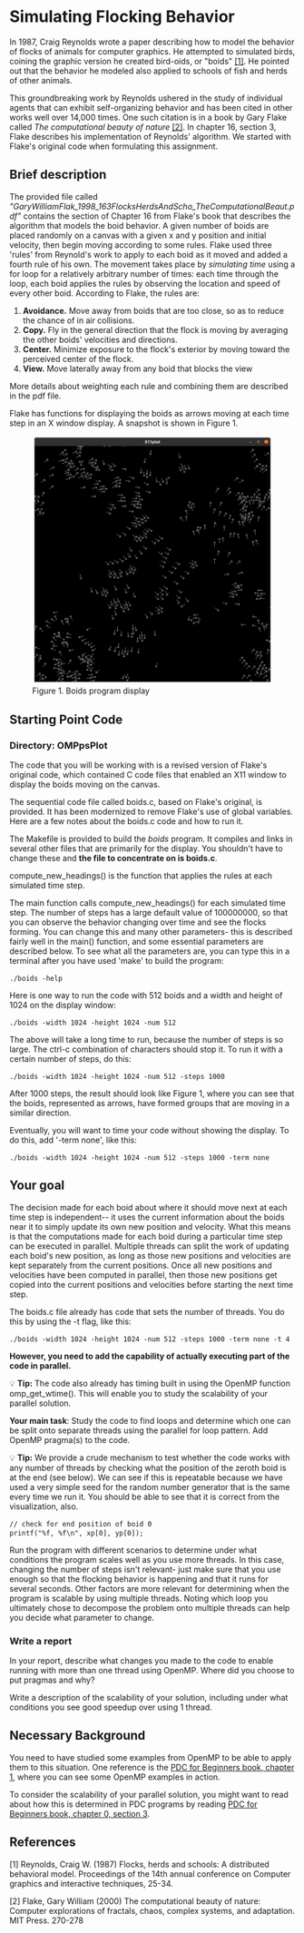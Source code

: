 # Simulating Flocking Behavior

In 1987, Craig Reynolds wrote a paper describing how to model the behavior of flocks of animals for computer graphics. He attempted to simulated birds, coining the graphic version he created bird-oids, or "boids" [[1]](#1). He pointed out that the behavior he modeled also applied to schools of fish and herds of other animals.

This groundbreaking work by Reynolds ushered in the study of individual agents that can exhibit self-organizing behavior and has been cited in other works well over 14,000 times. One such citation is in a book by Gary Flake called *The computational beauty of nature* [[2]](#2). In chapter 16, section 3, Flake describes his implementation of Reynolds' algorithm. We started with Flake's original code when formulating this assignment.

## Brief description

The provided file called *"GaryWilliamFlak_1998_163FlocksHerdsAndScho_TheComputationalBeaut.pdf"* contains the section of Chapter 16  from Flake's book that describes the algorithm that models the boid behavior. A given number of boids are placed randomly on a canvas with a given x and y position and initial velocity, then begin moving according to some rules. Flake used three 'rules' from Reynold's work to apply to each boid as it moved and added a fourth rule of his own. The movement takes place by *simulating time* using a for loop for a relatively arbitrary number of times: each time through the loop, each boid applies the rules by observing the location and speed of every other boid. According to Flake, the rules are:

1. **Avoidance.** Move away from boids that are too close, so as to reduce the chance of in air collisions.
2. **Copy.** Fly in the general direction that the flock is moving by averaging the other boids' velocities and directions.
3. **Center.** Minimize exposure to the flock's exterior by moving toward the perceived center of the flock.
4. **View.** Move laterally away from any boid that blocks the view

More details about weighting each rule and combining them are described in the pdf file.

Flake has functions for displaying the boids as arrows moving at each time step in an X window display. A snapshot is shown in Figure 1.

<figure>
    <img src="boids-512-w1024-h1024.png"  width="720"
         alt="Boids Display">
    <figcaption>Figure 1. Boids program display</figcaption>
</figure>

## Starting Point Code

### Directory: OMPpsPlot

The code that you will be working with is a revised version of Flake's original code, which contained C code files that enabled an X11 window to display the boids moving on the canvas.

The sequential code file called boids.c, based on Flake's original, is provided. It has been modernized to remove Flake's use of global variables. Here are a few notes about the boids.c code and how to run it.

The Makefile is provided to build the *boids* program. It compiles and links in several other files that are primarily for the display. You shouldn't have to change these and **the file to concentrate on is boids.c**.

compute_new_headings() is the function that applies the rules at each simulated time step.

The main function calls compute_new_headings() for each simulated time step. The number of steps has a large default value of 100000000, so that you can observe the behavior changing over time and see the flocks forming. You can change this and many other parameters- this is described fairly well in the main() function, and some essential parameters are described below. To see what all the parameters are, you can type this in a terminal after you have used 'make' to build the program:

    ./boids -help


Here is one way to run the code with 512 boids and a width and height of 1024 on the display window:

    ./boids -width 1024 -height 1024 -num 512 

The above will take a long time to run, because the number of steps is so large. The ctrl-c combination of characters should stop it. To run it with a certain number of steps, do this:

    ./boids -width 1024 -height 1024 -num 512 -steps 1000


After 1000 steps, the result should look like Figure 1, where you can see that the boids, represented as arrows, have formed groups that are moving in a similar direction.

Eventually, you will want to time your code without showing the display. To do this, add '-term none', like this:

    ./boids -width 1024 -height 1024 -num 512 -steps 1000 -term none


## Your goal
The decision made for each boid about where it should move next at each time step is independent-- it uses the current information about the boids near it to simply update its own new position and velocity. What this means is that the computations made for each boid during a particular time step can be executed in parallel. Multiple threads can split the work of updating each boid's new position, as long as those new positions and velocities are kept separately from the current positions. Once all new positions and velocities have been computed in parallel, then those new positions get copied into the current positions and velocities before starting the next time step.

The boids.c file already has code that sets the number of threads. You do this by using the -t flag, like this:

    ./boids -width 1024 -height 1024 -num 512 -steps 1000 -term none -t 4

**However, you need to add the capability of actually executing part of the code in parallel.**

:bulb: **Tip:** The code also already has timing built in using the OpenMP function omp_get_wtime(). This will enable you to study the scalability of your parallel solution.

**Your main task**: Study the code to find loops and determine which one can be split onto separate threads using the parallel for loop pattern. Add OpenMP pragma(s) to the code.

:bulb: **Tip:** We provide a crude mechanism to test whether the code works with any number of threads by checking what the position of the zeroth boid is at the end (see below). We can see if this is repeatable because we have used a very simple seed for the random number generator that is the same every time we run it. You should be able to see that it is correct from the visualization, also.

    // check for end position of boid 0
	printf("%f, %f\n", xp[0], yp[0]);

Run the program with different scenarios to determine under what conditions the program scales well as you use more threads. In this case, changing the number of steps isn't relevant- just make sure that you use enough so that the flocking behavior is happening and that it runs for several seconds. Other factors are more relevant for determining when the program is scalable by using multiple threads. Noting which loop you ultimately chose to decompose the problem onto multiple threads can help you decide what parameter to change. 

### Write a report

In your report, describe what changes you made to the code to enable running with more than one thread using OpenMP. Where did you choose to put pragmas and why?

Write a description of the scalability of your solution, including under what conditions you see good speedup over using 1 thread.


## Necessary Background

You need to have studied some examples from OpenMP to be able to apply them to this situation. One reference is the [PDC for Beginners book, chapter 1](https://www.learnpdc.org/PDCBeginners2e/1-sharedMemory/toctree.html), where you can see some OpenMP examples in action.

To consider the scalability of your parallel solution, you might want to read about how this is determined in PDC programs by reading [PDC for Beginners book, chapter 0, section 3](https://www.learnpdc.org/PDCBeginners2e/0-introduction/3.performance.html).

## References
<a id="1">[1]</a>
Reynolds, Craig W. (1987)
Flocks, herds and schools: A distributed behavioral model.
Proceedings of the 14th annual conference on Computer graphics and interactive techniques, 25-34.

<a id="2">[2]</a>
Flake, Gary William (2000)
The computational beauty of nature: Computer explorations of fractals, chaos, complex systems, and adaptation.
MIT Press. 270-278
